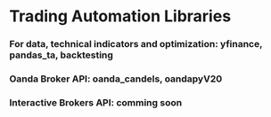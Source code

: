 # Trading Automation Libraries 
### For data, technical indicators and optimization: yfinance, pandas_ta, backtesting
### Oanda Broker API: oanda_candels, oandapyV20
### Interactive Brokers API: comming soon
